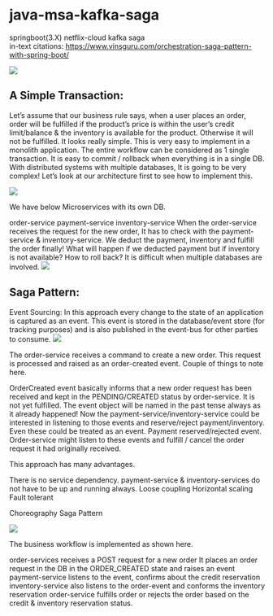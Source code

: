 # java-msa-kafka-saga
springboot(3.X) netflix-cloud kafka saga  
in-text citations: https://www.vinsguru.com/orchestration-saga-pattern-with-spring-boot/

[<img src="[https://www.vinsguru.com/wp-content/uploads/2022/01/Add-a-little-bit-of-body-text.png](https://www.vinsguru.com/wp-content/uploads/2022/02/Add-a-little-bit-of-body-text-1.png)">](https://www.vinsguru.com/orchestration-saga-pattern-with-spring-boot/)

## A Simple Transaction:
Let’s assume that our business rule says, when a user places an order, order will be fulfilled if the product’s price is within the user’s credit limit/balance & the inventory is available for the product. Otherwise it will not be fulfilled. It looks really simple. This is very easy to implement in a monolith application. The entire workflow can be considered as 1 single transaction. It is easy to commit / rollback when everything is in a single DB. With distributed systems with multiple databases, It is going to be very complex! Let’s look at our architecture first to see how to implement this.

[<img src="https://www.vinsguru.com/wp-content/uploads/2020/08/Screenshot-from-2020-08-11-16-33-05.png">](https://www.vinsguru.com/orchestration-saga-pattern-with-spring-boot/)

We have below Microservices with its own DB.

order-service
payment-service
inventory-service
When the order-service receives the request for the new order, It has to check with the payment-service & inventory-service. We deduct the payment, inventory and fulfill the order finally! What will happen if we deducted payment but if inventory is not available? How to roll back? It is difficult when multiple databases are involved.
[<img src="https://www.vinsguru.com/wp-content/uploads/2020/08/Screenshot-from-2020-08-11-16-44-17.png">](https://www.vinsguru.com/orchestration-saga-pattern-with-spring-boot/)

## Saga Pattern:
Event Sourcing:
In this approach every change to the state of an application is captured as an event. This event is stored in the database/event store (for tracking purposes) and is also published in the event-bus for other parties to consume.
[<img src="https://www.vinsguru.com/wp-content/uploads/2020/04/Screenshot-from-2020-07-11-21-38-45.png">](https://www.vinsguru.com/orchestration-saga-pattern-with-spring-boot/)

The order-service receives a command to create a new order. This request is processed and raised as an order-created event. Couple of things to note here.

OrderCreated event basically informs that a new order request has been received and kept in the PENDING/CREATED status by order-service. It is not yet fulfilled.
The event object will be named in the past tense always as it already happened!
Now the payment-service/inventory-service could be interested in listening to those events and reserve/reject payment/inventory. Even these could be treated as an event. Payment reserved/rejected event. Order-service might listen to these events and fulfill / cancel the order request it had originally received.

This approach has many advantages.

There is no service dependency. payment-service & inventory-services do not have to be up and running always.
Loose coupling
Horizontal scaling
Fault tolerant

Choreography Saga Pattern

[<img src="https://www.vinsguru.com/wp-content/uploads/2020/12/Screenshot-from-2021-01-28-13-09-26-1024x500.png">](https://www.vinsguru.com/orchestration-saga-pattern-with-spring-boot/)

The business workflow is implemented as shown here.

order-services receives a POST request for a new order
It places an order request in the DB in the ORDER_CREATED state and raises an event
payment-service listens to the event, confirms about the credit reservation
inventory-service also listens to the order-event and conforms the inventory reservation
order-service fulfills order or rejects the order based on the credit & inventory reservation status.
